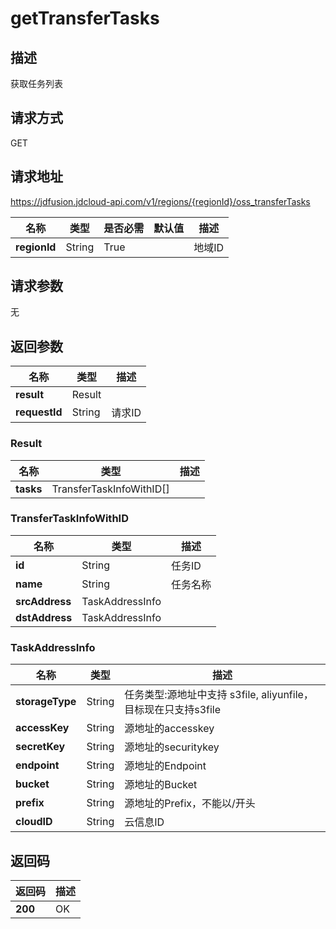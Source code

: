 # getTransferTasks


## 描述
获取任务列表

## 请求方式
GET

## 请求地址
https://jdfusion.jdcloud-api.com/v1/regions/{regionId}/oss_transferTasks

|名称|类型|是否必需|默认值|描述|
|---|---|---|---|---|
|**regionId**|String|True| |地域ID|

## 请求参数
无


## 返回参数
|名称|类型|描述|
|---|---|---|
|**result**|Result| |
|**requestId**|String|请求ID|

### Result
|名称|类型|描述|
|---|---|---|
|**tasks**|TransferTaskInfoWithID[]| |
### TransferTaskInfoWithID
|名称|类型|描述|
|---|---|---|
|**id**|String|任务ID|
|**name**|String|任务名称|
|**srcAddress**|TaskAddressInfo| |
|**dstAddress**|TaskAddressInfo| |
### TaskAddressInfo
|名称|类型|描述|
|---|---|---|
|**storageType**|String|任务类型:源地址中支持 s3file, aliyunfile，目标现在只支持s3file|
|**accessKey**|String|源地址的accesskey|
|**secretKey**|String|源地址的securitykey|
|**endpoint**|String|源地址的Endpoint|
|**bucket**|String|源地址的Bucket|
|**prefix**|String|源地址的Prefix，不能以/开头|
|**cloudID**|String|云信息ID|

## 返回码
|返回码|描述|
|---|---|
|**200**|OK|
